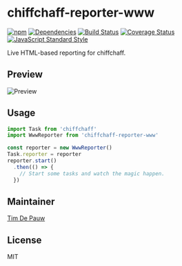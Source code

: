 # chiffchaff-reporter-www

[![npm](https://img.shields.io/npm/v/chiffchaff-reporter-www.svg)](https://www.npmjs.com/package/chiffchaff-reporter-www) [![Dependencies](https://img.shields.io/david/zentrick/chiffchaff-reporter-www.svg)](https://david-dm.org/zentrick/chiffchaff-reporter-www) [![Build Status](https://img.shields.io/travis/zentrick/chiffchaff-reporter-www.svg)](https://travis-ci.org/zentrick/chiffchaff-reporter-www) [![Coverage Status](https://img.shields.io/coveralls/zentrick/chiffchaff-reporter-www.svg)](https://coveralls.io/r/zentrick/chiffchaff-reporter-www) [![JavaScript Standard Style](https://img.shields.io/badge/code%20style-standard-brightgreen.svg)](https://github.com/feross/standard)

Live HTML-based reporting for chiffchaff.

## Preview

![Preview](https://rawgit.com/zentrick/chiffchaff-reporter-www/master/preview.svg)

## Usage

```js
import Task from 'chiffchaff'
import WwwReporter from 'chiffchaff-reporter-www'

const reporter = new WwwReporter()
Task.reporter = reporter
reporter.start()
  .then(() => {
    // Start some tasks and watch the magic happen.
  })
```

## Maintainer

[Tim De Pauw](https://github.com/timdp)

## License

MIT
